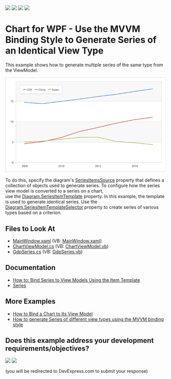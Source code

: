 <!-- default badges list -->
![](https://img.shields.io/endpoint?url=https://codecentral.devexpress.com/api/v1/VersionRange/128569962/22.2.2%2B)
[![](https://img.shields.io/badge/Open_in_DevExpress_Support_Center-FF7200?style=flat-square&logo=DevExpress&logoColor=white)](https://supportcenter.devexpress.com/ticket/details/T513360)
[![](https://img.shields.io/badge/📖_How_to_use_DevExpress_Examples-e9f6fc?style=flat-square)](https://docs.devexpress.com/GeneralInformation/403183)
[![](https://img.shields.io/badge/💬_Leave_Feedback-feecdd?style=flat-square)](#does-this-example-address-your-development-requirementsobjectives)
<!-- default badges end -->

# Chart for WPF - Use the MVVM Binding Style to Generate Series of an Identical View Type

This example shows how to generate multiple series of the same type from the ViewModel.

![Resulting chart](Images/resulting-chart.png)

To do this, specify the diagram's [SeriesItemsSource](https://docs.devexpress.com/WPF/DevExpress.Xpf.Charts.Diagram.SeriesItemsSource?p=netframework) property that defines a collection of objects used to generate series. To configure how the series view model is converted to a series on a chart, use the [Diagram.SeriesItemTemplate](https://docs.devexpress.com/WPF/DevExpress.Xpf.Charts.Diagram.SeriesItemTemplate?p=netframework) property. In this example, the template is used to generate identical series. Use the [Diagram.SeriesItemTemplateSelector](https://docs.devexpress.com/WPF/DevExpress.Xpf.Charts.Diagram.SeriesItemTemplateSelector?p=netframework) property to create series of various types based on a criterion.

## Files to Look At

* [MainWindow.xaml](./CS/SeriesItemTemplateSample/MainWindow.xaml) (VB: [MainWindow.xaml](./VB/SeriesItemTemplateSample/MainWindow.xaml))
* [ChartViewModel.cs](./CS/SeriesItemTemplateSample/ViewModel/ChartViewModel.cs) (VB: [ChartViewModel.vb](./VB/SeriesItemTemplateSample/ViewModel/ChartViewModel.vb))
* [GdpSeries.cs](./CS/SeriesItemTemplateSample/Model/GdpSeries.cs) (VB: [GdpSeries.vb](./VB/SeriesItemTemplateSample/Model/GdpSeries.vb))

## Documentation

* [How to: Bind Series to View Models Using the Item Template](https://docs.devexpress.com/WPF/118934/controls-and-libraries/charts-suite/chart-control/examples/providing-data/how-to-bind-series-to-view-models-using-the-item-template)
* [Series](https://docs.devexpress.com/WPF/6339/controls-and-libraries/charts-suite/chart-control/series/series)

## More Examples

* [How to Bind a Chart to Its View Model](https://github.com/DevExpress-Examples/how-to-bind-a-chart-to-its-viewmodel-t541777)
* [How to generate Series of different view types using the MVVM binding style](https://github.com/DevExpress-Examples/how-to-generate-series-of-different-view-types-using-the-mvvm-binding-style-t500832)
<!-- feedback -->
## Does this example address your development requirements/objectives?

[<img src="https://www.devexpress.com/support/examples/i/yes-button.svg"/>](https://www.devexpress.com/support/examples/survey.xml?utm_source=github&utm_campaign=wpf-charts-create-multiple-series-of-identical-view-mvvm&~~~was_helpful=yes) [<img src="https://www.devexpress.com/support/examples/i/no-button.svg"/>](https://www.devexpress.com/support/examples/survey.xml?utm_source=github&utm_campaign=wpf-charts-create-multiple-series-of-identical-view-mvvm&~~~was_helpful=no)

(you will be redirected to DevExpress.com to submit your response)
<!-- feedback end -->
